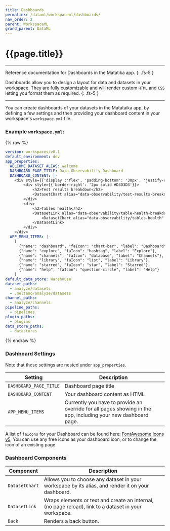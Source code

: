 ```yaml
---
title: Dashboards
permalink: /dataml/workspaceml/dashboards/
nav_order: 2
parent: WorkspaceML
grand_parent: DataML
---
```


# {{page.title}}

---

Reference documentation for Dashboards in the Matatika app.
{: .fs-5 }

Dashboards allow you to design a layout for data and datasets in your workspace. They are fully customizable and will render custom `HTML` and `CSS` letting you format them as required.
{: .fs-5 }

---

You can create dashboards of your datasets in the Matataika app, by defining a few settings and then providing your dashboard content in your workspace's `workspace.yml` file.

### Example `workspace.yml`:

{% raw %}
```yaml
version: workspaces/v0.1
default_environment: dev
app_properties:
  WELCOME_DATASET_ALIAS: welcome
  DASHBOARD_PAGE_TITLE: Data Observability Dashboard
  DASHBOARD_CONTENT: |-
    <div style={{'display':'flex', 'padding-bottom': '30px', 'justify-content': 'center'}}>
        <div style={{'border-right': '2px solid #D3D3D3'}}>
            <h2>Test results breakdown</h2>
            <DatasetChart alias="data-observability/test-results-breakdown"/>
        </div>
        <div>
            <h2>Tables health</h2>
            <DatasetLink alias="data-observability/table-health-breakdown">
                <DatasetChart alias="data-observability/tables-health" />
            </DatasetLink>
        </div>
    </div>
  APP_MENU_ITEMS: |-
    [
      {"name": "dashboard", "faIcon": "chart-bar", "label": "Dashboard"},
      {"name": "explore", "faIcon": "hashtag", "label": "Explore"},
      {"name": "channels", "faIcon": "database", "label": "Channels"},
      {"name": "library", "faIcon": "list", "label": "Library"},
      {"name": "starred", "faIcon": "star", "label": "Starred"},
      {"name": "help", "faIcon": "question-circle", "label": "Help"}
    ]
default_data_store: Warehouse
dataset_paths:
  - analyze/datasets
  - .meltano/analyze/datasets
channel_paths:
  - analyze/channels
pipeline_paths:
  - pipelines
plugin_paths:
  - plugins
data_store_paths:
  - datastores
```
{% endraw %}

### Dashboard Settings

Note that these settings are nested under `app_properties`.

Setting | Description 
----------- | --------
`DASHBOARD_PAGE_TITLE` | Dashboard page title
`DASHBOARD_CONTENT` | Your dashboard content as HTML
`APP_MENU_ITEMS` | Currently you have to provide an override for all pages showing in the app, including your new dashboard page. 

A list of `faIcons` for your Dashboard can be found here: [FontAwesome Icons v5](https://fontawesome.com/v5/search). You can use any free icons as your dashboard icon, or to change the icon of an existing page.

### Dashboard Components

Component | Description 
----------- | --------
`DatasetChart` | Allows you to choose any dataset in your workspace by its alias, and render it on your dashboard.
`DatasetLink` | Wraps elements or text and create an internal, (no page reload), link to a dataset in your workspace.
`Back` | Renders a back button.

